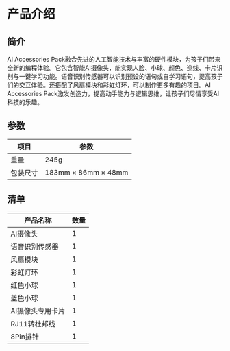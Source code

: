 ﻿---
sidebar_position: 1
---

# 产品介绍

## 简介

AI Accessories Pack融合先进的人工智能技术与丰富的硬件模块，为孩子们带来全新的编程体验。它包含智能AI摄像头，能实现人脸、小球、颜色、巡线、卡片识别与一键学习功能。语音识别传感器可以识别预设的语句或自学习语句，提高孩子们的交互体验。还搭配了风扇模块和彩虹灯环，可以制作更多有趣的项目。AI Accessories Pack激发创造力，提高动手能力与逻辑思维，让孩子们尽情享受AI科技的乐趣。

<!--![](https://wiki-media-ef.oss-cn-hongkong.aliyuncs.com/docs/microbit/building-blocks/nezha-inventors-kit-v2/ai-accessories-pack/images/ai-accessories-pack-01.png)-->

## 参数

| 项目 | 参数 |
|---|---|
|重量| 245g |
|包装尺寸| 183mm × 86mm × 48mm |

## 清单

<!--![](https://wiki-media-ef.oss-cn-hongkong.aliyuncs.com/docs/microbit/building-blocks/nezha-inventors-kit-v2/ai-accessories-pack/images/nezha-inventors-kit-v2-02.png)-->

| 产品名称 | 数量 |
|---|---|
| AI摄像头 | 1 |
| 语音识别传感器 | 1 |
| 风扇模块 | 1 |
| 彩虹灯环 | 1 |
| 红色小球 | 1 |
| 蓝色小球 | 1 |
| AI摄像头专用卡片 | 1 |
| RJ11转杜邦线 | 1 |
| 8Pin排针 | 1 |
